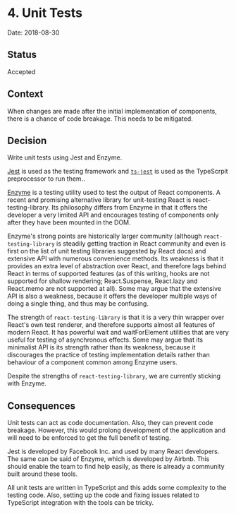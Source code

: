 # 4. Unit Tests

Date: 2018-08-30

## Status

Accepted

## Context

When changes are made after the initial implementation of components, there is a chance of code breakage. This needs to be mitigated.

## Decision

Write unit tests using Jest and Enzyme.

[Jest](https://jestjs.io/) is used as the testing framework and [`ts-jest`](https://kulshekhar.github.io/ts-jest/) is used as the TypeScrpit preprocessor to run them..

[Enzyme](https://airbnb.io/enzyme/) is a testing utility used to test the output of React components. A recent and promising alternative library for unit-testing React is react-testing-library. Its philosophy differs from Enzyme in that it offers the developer a very limited API and encourages testing of components only after they have been mounted in the DOM.

Enzyme's strong points are historically larger community (although `react-testing-library` is steadily getting traction in React community and even is first on the list of unit testing libraries suggested by React docs) and extensive API with numerous convenience methods. Its weakness is that it provides an extra level of abstraction over React, and therefore lags behind React in terms of supported features (as of this writing, hooks are not supported for shallow rendering; React.Suspense, React.lazy and React.memo are not supported at all). Some may argue that the extensive API is also a weakness, because it offers the developer multiple ways of doing a single thing, and thus may be confusing.

The strength of `react-testing-library` is that it is a very thin wrapper over React's own test renderer, and therefore supports almost all features of modern React. It has powerful wait and waitForElement utilities that are very useful for testing of asynchronous effects. Some may argue that its minimalist API is its strength rather than its weakness, because it discourages the practice of testing implementation details rather than behaviour of a component common among Enzyme users.

Despite the strengths of `react-testing-library`, we are currently sticking with Enzyme.

## Consequences

Unit tests can act as code documentation. Also, they can prevent code breakage. However, this would prolong development of the application and will need to be enforced to get the full benefit of testing.

Jest is developed by Facebook Inc. and used by many React developers. The same can be said of Enzyme, which is developed by Airbnb. This should enable the team to find help easily, as there is already a community built around these tools.

All unit tests are written in TypeScript and this adds some complexity to the testing code. Also, setting up the code and fixing issues related to TypeScript integration with the tools can be tricky.
